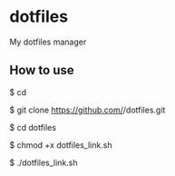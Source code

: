 # dotfiles
My dotfiles manager

## How to use
$ cd

$ git clone https://github.com/<Your Account Name>/dotfiles.git

$ cd dotfiles

$ chmod +x dotfiles_link.sh

$ ./dotfiles_link.sh

